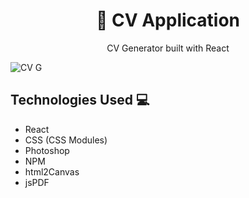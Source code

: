 <h1 align="center">📑 CV Application</h1>

<p align="center">
  CV Generator built with React
</p>

![CV G](https://user-images.githubusercontent.com/86670119/230814597-cec0e8cc-b87e-4b91-aea8-4cd68e21153d.png)


## Technologies Used 💻
- React
- CSS (CSS Modules)
- Photoshop
- NPM
- html2Canvas
- jsPDF
